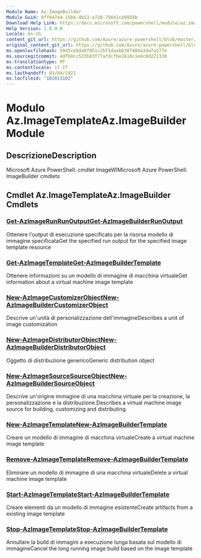 ```yaml
---
Module Name: Az.ImageBuilder
Module Guid: 8ff047e4-15bb-4b53-a728-75641c49958b
Download Help Link: https://docs.microsoft.com/powershell/module/az.imagebuilder
Help Version: 1.0.0.0
Locale: en-US
content_git_url: https://github.com/Azure/azure-powershell/blob/master/src/ImageBuilder/help/Az.ImageBuilder.md
original_content_git_url: https://github.com/Azure/azure-powershell/blob/master/src/ImageBuilder/help/Az.ImageBuilder.md
ms.openlocfilehash: 5945cebda6f051c2bf1daeb8387404a3dafa277e
ms.sourcegitcommit: 4dfb0cc533b83f77afdcfbe2618c1e6c8d221330
ms.translationtype: MT
ms.contentlocale: it-IT
ms.lasthandoff: 03/04/2021
ms.locfileid: "102013102"
---
```

# <span data-ttu-id="c8661-101">Modulo Az.ImageTemplate</span><span class="sxs-lookup"><span data-stu-id="c8661-101">Az.ImageBuilder Module</span></span>
## <span data-ttu-id="c8661-102">Descrizione</span><span class="sxs-lookup"><span data-stu-id="c8661-102">Description</span></span>
<span data-ttu-id="c8661-103">Microsoft Azure PowerShell: cmdlet ImageWl</span><span class="sxs-lookup"><span data-stu-id="c8661-103">Microsoft Azure PowerShell: ImageBuilder cmdlets</span></span>

## <span data-ttu-id="c8661-104">Cmdlet Az.ImageTemplate</span><span class="sxs-lookup"><span data-stu-id="c8661-104">Az.ImageBuilder Cmdlets</span></span>
### [<span data-ttu-id="c8661-105">Get-AzImageRunRunOutput</span><span class="sxs-lookup"><span data-stu-id="c8661-105">Get-AzImageBuilderRunOutput</span></span>](Get-AzImageBuilderRunOutput.md)
<span data-ttu-id="c8661-106">Ottenere l'output di esecuzione specificato per la risorsa modello di immagine specificata</span><span class="sxs-lookup"><span data-stu-id="c8661-106">Get the specified run output for the specified image template resource</span></span>

### [<span data-ttu-id="c8661-107">Get-AzImageTemplate</span><span class="sxs-lookup"><span data-stu-id="c8661-107">Get-AzImageBuilderTemplate</span></span>](Get-AzImageBuilderTemplate.md)
<span data-ttu-id="c8661-108">Ottenere informazioni su un modello di immagine di macchina virtuale</span><span class="sxs-lookup"><span data-stu-id="c8661-108">Get information about a virtual machine image template</span></span>

### [<span data-ttu-id="c8661-109">New-AzImageCustomizerObject</span><span class="sxs-lookup"><span data-stu-id="c8661-109">New-AzImageBuilderCustomizerObject</span></span>](New-AzImageBuilderCustomizerObject.md)
<span data-ttu-id="c8661-110">Descrive un'unità di personalizzazione dell'immagine</span><span class="sxs-lookup"><span data-stu-id="c8661-110">Describes a unit of image customization</span></span>

### [<span data-ttu-id="c8661-111">New-AzImageDistributorObject</span><span class="sxs-lookup"><span data-stu-id="c8661-111">New-AzImageBuilderDistributorObject</span></span>](New-AzImageBuilderDistributorObject.md)
<span data-ttu-id="c8661-112">Oggetto di distribuzione generico</span><span class="sxs-lookup"><span data-stu-id="c8661-112">Generic distribution object</span></span>

### [<span data-ttu-id="c8661-113">New-AzImageSourceSourceObject</span><span class="sxs-lookup"><span data-stu-id="c8661-113">New-AzImageBuilderSourceObject</span></span>](New-AzImageBuilderSourceObject.md)
<span data-ttu-id="c8661-114">Descrive un'origine immagine di una macchina virtuale per la creazione, la personalizzazione e la distribuzione.</span><span class="sxs-lookup"><span data-stu-id="c8661-114">Describes a virtual machine image source for building, customizing and distributing.</span></span>

### [<span data-ttu-id="c8661-115">New-AzImageTemplate</span><span class="sxs-lookup"><span data-stu-id="c8661-115">New-AzImageBuilderTemplate</span></span>](New-AzImageBuilderTemplate.md)
<span data-ttu-id="c8661-116">Creare un modello di immagine di macchina virtuale</span><span class="sxs-lookup"><span data-stu-id="c8661-116">Create a virtual machine image template</span></span>

### [<span data-ttu-id="c8661-117">Remove-AzImageTemplate</span><span class="sxs-lookup"><span data-stu-id="c8661-117">Remove-AzImageBuilderTemplate</span></span>](Remove-AzImageBuilderTemplate.md)
<span data-ttu-id="c8661-118">Eliminare un modello di immagine di una macchina virtuale</span><span class="sxs-lookup"><span data-stu-id="c8661-118">Delete a virtual machine image template</span></span>

### [<span data-ttu-id="c8661-119">Start-AzImageTemplate</span><span class="sxs-lookup"><span data-stu-id="c8661-119">Start-AzImageBuilderTemplate</span></span>](Start-AzImageBuilderTemplate.md)
<span data-ttu-id="c8661-120">Creare elementi da un modello di immagine esistente</span><span class="sxs-lookup"><span data-stu-id="c8661-120">Create artifacts from a existing image template</span></span>

### [<span data-ttu-id="c8661-121">Stop-AzImageTemplate</span><span class="sxs-lookup"><span data-stu-id="c8661-121">Stop-AzImageBuilderTemplate</span></span>](Stop-AzImageBuilderTemplate.md)
<span data-ttu-id="c8661-122">Annullare la build di immagini a esecuzione lunga basata sul modello di immagine</span><span class="sxs-lookup"><span data-stu-id="c8661-122">Cancel the long running image build based on the image template</span></span>

